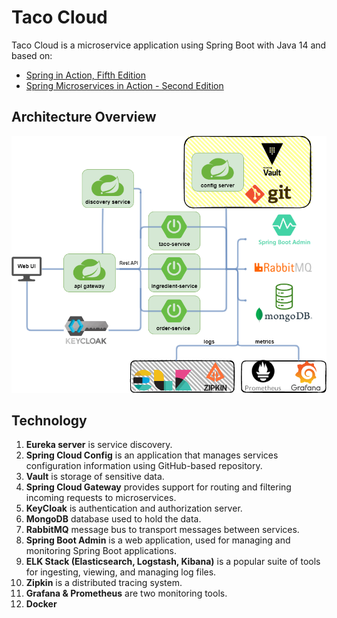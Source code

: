# Taco Cloud

Taco Cloud is a microservice application using Spring Boot with Java 14 and based on:
* [Spring in Action, Fifth Edition](https://www.manning.com/books/spring-in-action-fifth-edition)
* [Spring Microservices in Action - Second Edition](https://www.manning.com/books/spring-microservices-in-action-second-edition)


## Architecture Overview
[](url "title")
<img src="scheme.png">

## Technology
1. **Eureka server** is service discovery.
2. **Spring Cloud Config** is an application that manages services configuration information using GitHub-based repository.
3. **Vault** is storage of sensitive data.
4. **Spring Cloud Gateway** provides support for routing and filtering incoming requests to microservices.
5. **KeyCloak** is authentication and authorization server.
6. **MongoDB** database used to hold the data.
7. **RabbitMQ** message bus to transport messages between services.
8. **Spring Boot Admin** is a web application, used for managing and monitoring Spring Boot applications.
9. **ELK Stack (Elasticsearch, Logstash, Kibana)** is a popular suite of tools for ingesting, viewing, and managing log files.
10. **Zipkin** is a distributed tracing system.
11. **Grafana & Prometheus** are two monitoring tools.
12. **Docker**